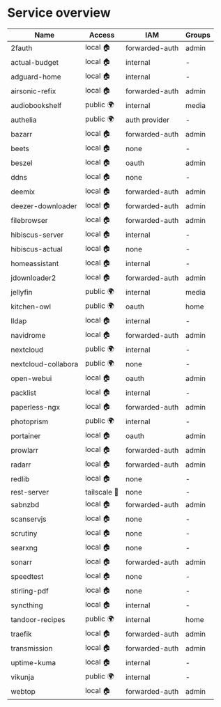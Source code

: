 # Service overview

| Name                | Access       | IAM            | Groups |
| ------------------- | ------------ | -------------- | ------ |
| 2fauth              | local 🏠     | forwarded-auth | admin  |
| actual-budget       | local 🏠     | internal       | -      |
| adguard-home        | local 🏠     | internal       | -      |
| airsonic-refix      | local 🏠     | forwarded-auth | admin  |
| audiobookshelf      | public 🌍    | internal       | media  |
| authelia            | public 🌍    | auth provider  | -      |
| bazarr              | local 🏠     | forwarded-auth | admin  |
| beets               | local 🏠     | none           | -      |
| beszel              | local 🏠     | oauth          | admin  |
| ddns                | local 🏠     | none           | -      |
| deemix              | local 🏠     | forwarded-auth | admin  |
| deezer-downloader   | local 🏠     | forwarded-auth | admin  |
| filebrowser         | local 🏠     | forwarded-auth | admin  |
| hibiscus-server     | local 🏠     | internal       | -      |
| hibiscus-actual     | local 🏠     | none           | -      |
| homeassistant       | local 🏠     | internal       | -      |
| jdownloader2        | local 🏠     | forwarded-auth | admin  |
| jellyfin            | public 🌍    | internal       | media  |
| kitchen-owl         | public 🌍    | oauth          | home   |
| lldap               | local 🏠     | internal       | -      |
| navidrome           | local 🏠     | forwarded-auth | admin  |
| nextcloud           | public 🌍    | internal       | -      |
| nextcloud-collabora | public 🌍    | none           | -      |
| open-webui          | local 🏠     | oauth          | admin  |
| packlist            | local 🏠     | internal       | -      |
| paperless-ngx       | local 🏠     | forwarded-auth | admin  |
| photoprism          | public 🌍    | internal       | -      |
| portainer           | local 🏠     | oauth          | admin  |
| prowlarr            | local 🏠     | forwarded-auth | admin  |
| radarr              | local 🏠     | forwarded-auth | admin  |
| redlib              | local 🏠     | none           | -      |
| rest-server         | tailscale 🔐 | none           | -      |
| sabnzbd             | local 🏠     | forwarded-auth | admin  |
| scanservjs          | local 🏠     | none           | -      |
| scrutiny            | local 🏠     | none           | -      |
| searxng             | local 🏠     | none           | -      |
| sonarr              | local 🏠     | forwarded-auth | admin  |
| speedtest           | local 🏠     | none           | -      |
| stirling-pdf        | local 🏠     | none           | -      |
| syncthing           | local 🏠     | internal       | -      |
| tandoor-recipes     | public 🌍    | internal       | home   |
| traefik             | local 🏠     | forwarded-auth | admin  |
| transmission        | local 🏠     | forwarded-auth | admin  |
| uptime-kuma         | local 🏠     | internal       | -      |
| vikunja             | public 🌍    | internal       | -      |
| webtop              | local 🏠     | forwarded-auth | admin  |
